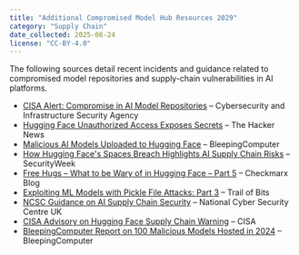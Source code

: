 ```yaml
---
title: "Additional Compromised Model Hub Resources 2029"
category: "Supply Chain"
date_collected: 2025-06-24
license: "CC-BY-4.0"
---
```


The following sources detail recent incidents and guidance related to compromised model repositories and supply-chain vulnerabilities in AI platforms.

- [CISA Alert: Compromise in AI Model Repositories](https://www.cisa.gov/news-events/alerts/2024/06/10/hugging-face-supply-chain-risk) – Cybersecurity and Infrastructure Security Agency
- [Hugging Face Unauthorized Access Exposes Secrets](https://thehackernews.com/2024/11/huggingface-unauthorized-access-alert.html) – The Hacker News
- [Malicious AI Models Uploaded to Hugging Face](https://www.bleepingcomputer.com/news/security/malicious-ai-models-hugging-face/) – BleepingComputer
- [How Hugging Face's Spaces Breach Highlights AI Supply Chain Risks](https://www.securityweek.com/secrets-exposed-in-hugging-face-hack/) – SecurityWeek
- [Free Hugs – What to be Wary of in Hugging Face – Part 5](https://checkmarx.com/blog/free-hugs-what-to-be-wary-of-in-hugging-face-part-5/) – Checkmarx Blog
- [Exploiting ML Models with Pickle File Attacks: Part 3](https://blog.trailofbits.com/2024/06/11/exploiting-ml-models-with-pickle-file-attacks-part-3/) – Trail of Bits
- [NCSC Guidance on AI Supply Chain Security](https://www.ncsc.gov.uk/collection/ai-supply-chain-security-guidance) – National Cyber Security Centre UK
- [CISA Advisory on Hugging Face Supply Chain Warning](https://www.cisa.gov/news-events/alerts/2024/05/31/hugging-face-supply-chain-warning) – CISA
- [BleepingComputer Report on 100 Malicious Models Hosted in 2024](https://www.bleepingcomputer.com/news/security/100-malicious-models-huggingface-2024/) – BleepingComputer
